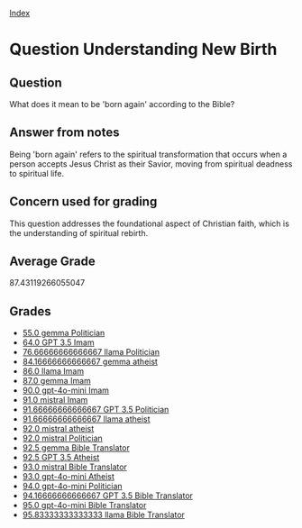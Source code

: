 
[Index](../../index.md)
# Question Understanding New Birth
## Question
What does it mean to be 'born again' according to the Bible?

## Answer from notes
Being 'born again' refers to the spiritual transformation that occurs when a person accepts Jesus Christ as their Savior, moving from spiritual deadness to spiritual life.

## Concern used for grading
This question addresses the foundational aspect of Christian faith, which is the understanding of spiritual rebirth.

## Average Grade
87.43119266055047

## Grades
 * [55.0 gemma Politician](../answers/gemma_Politician/Understanding_New_Birth.md)
 * [64.0 GPT 3.5 Imam](../answers/GPT_3.5_Imam/Understanding_New_Birth.md)
 * [76.66666666666667 llama Politician](../answers/llama_Politician/Understanding_New_Birth.md)
 * [84.16666666666667 gemma atheist](../answers/gemma_atheist/Understanding_New_Birth.md)
 * [86.0 llama Imam](../answers/llama_Imam/Understanding_New_Birth.md)
 * [87.0 gemma Imam](../answers/gemma_Imam/Understanding_New_Birth.md)
 * [90.0 gpt-4o-mini Imam](../answers/gpt-4o-mini_Imam/Understanding_New_Birth.md)
 * [91.0 mistral Imam](../answers/mistral_Imam/Understanding_New_Birth.md)
 * [91.66666666666667 GPT 3.5 Politician](../answers/GPT_3.5_Politician/Understanding_New_Birth.md)
 * [91.66666666666667 llama atheist](../answers/llama_atheist/Understanding_New_Birth.md)
 * [92.0 mistral atheist](../answers/mistral_atheist/Understanding_New_Birth.md)
 * [92.0 mistral Politician](../answers/mistral_Politician/Understanding_New_Birth.md)
 * [92.5 gemma Bible Translator](../answers/gemma_Bible_Translator/Understanding_New_Birth.md)
 * [92.5 GPT 3.5 Atheist](../answers/GPT_3.5_Atheist/Understanding_New_Birth.md)
 * [93.0 mistral Bible Translator](../answers/mistral_Bible_Translator/Understanding_New_Birth.md)
 * [93.0 gpt-4o-mini Atheist](../answers/gpt-4o-mini_Atheist/Understanding_New_Birth.md)
 * [94.0 gpt-4o-mini Politician](../answers/gpt-4o-mini_Politician/Understanding_New_Birth.md)
 * [94.16666666666667 GPT 3.5 Bible Translator](../answers/GPT_3.5_Bible_Translator/Understanding_New_Birth.md)
 * [95.0 gpt-4o-mini Bible Translator](../answers/gpt-4o-mini_Bible_Translator/Understanding_New_Birth.md)
 * [95.83333333333333 llama Bible Translator](../answers/llama_Bible_Translator/Understanding_New_Birth.md)
